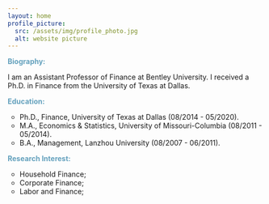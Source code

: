 ```yaml
---
layout: home
profile_picture:
  src: /assets/img/profile_photo.jpg
  alt: website picture
---
```

<strong style="color:#64a1bd">Biography:</strong>

I am an Assistant Professor of Finance at Bentley University. I received a Ph.D. in Finance from the University of Texas at Dallas. 

<strong style="color:#64a1bd">Education:</strong>
<ul>
<li style="list-style-type:circle;font-size:14px">Ph.D., Finance, University of Texas at Dallas (08/2014 - 05/2020).</li>
<li style="list-style-type:circle;font-size:14px">M.A., Economics & Statistics, University of Missouri-Columbia (08/2011 - 05/2014).</li>
<li style="list-style-type:circle;font-size:14px">B.A., Management, Lanzhou University (08/2007 - 06/2011).</li>
</ul>

<strong style="color:#64a1bd">Research Interest:</strong>
<ul>
<li style="list-style-type:circle;font-size:14px">Household Finance;</li>
<li style="list-style-type:circle;font-size:14px">Corporate Finance;</li>
<li style="list-style-type:circle;font-size:14px">Labor and Finance;</li>  
</ul>
